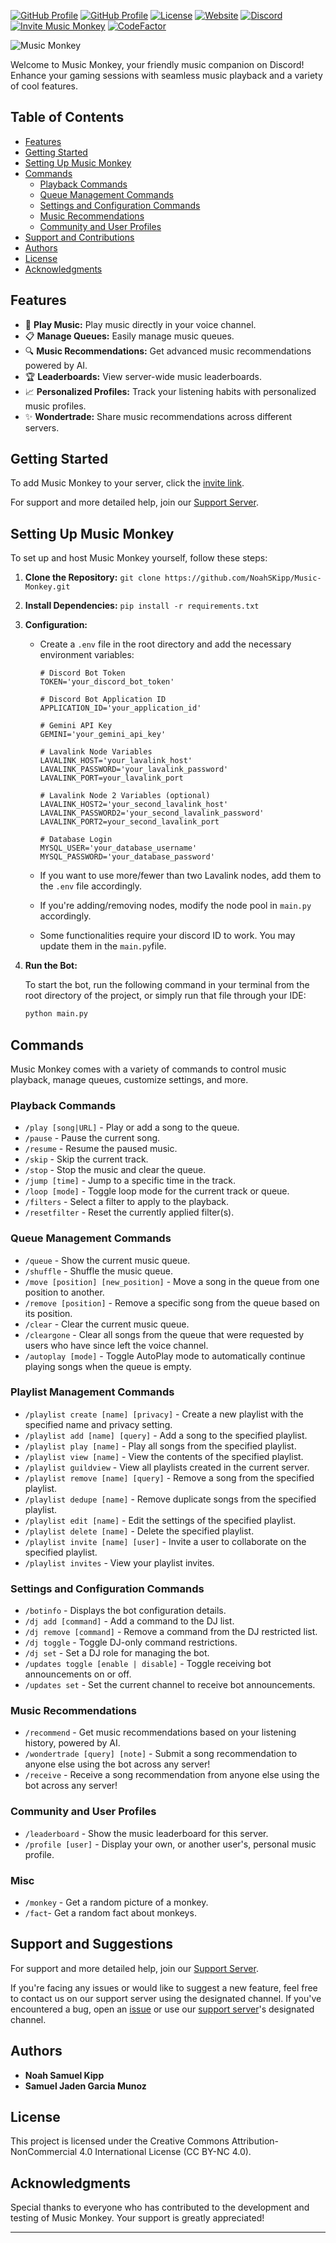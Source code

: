 [![GitHub Profile](https://img.shields.io/badge/NoahSKipp-GitHub-blue?logo=github)](https://github.com/NoahSKipp)
[![GitHub Profile](https://img.shields.io/badge/iiPaper-GitHub-blue?logo=github)](https://github.com/iiPaper)
[![License](https://img.shields.io/badge/Creative%20Commons%20License-CC%20BY--NC%204.0-information)](https://github.com/NoahSKipp/Music-Monkey/blob/main/LICENSE)
[![Website](https://img.shields.io/badge/Website-getmusicmonkey.com-blue?style=flat-square&logo=internet-explorer)](https://getmusicmonkey.com)
[![Discord](https://img.shields.io/discord/136026412669861888?color=7289DA&label=Discord&logo=discord)](https://discord.gg/6WqKtrXjhn)
[![Invite Music Monkey](https://img.shields.io/badge/Invite-Music%20Monkey-blue.svg?style=flat-square)](https://discord.com/oauth2/authorize?client_id=1228071177239531620)
[![CodeFactor](https://www.codefactor.io/repository/github/noahskipp/music-monkey/badge?s=7d0d36f3ae02ebc4c5139dce9dc932bc42f5bcdb)](https://www.codefactor.io/repository/github/noahskipp/music-monkey)



![Music Monkey](https://i.imgur.com/7T0l5ZI.png)

Welcome to Music Monkey, your friendly music companion on Discord! Enhance your gaming sessions with seamless music playback and a variety of cool features.

## Table of Contents
- [Features](#features)
- [Getting Started](#getting-started)
- [Setting Up Music Monkey](#setting-up-music-monkey)
- [Commands](#commands)
  - [Playback Commands](#playback-commands)
  - [Queue Management Commands](#queue-management-commands)
  - [Settings and Configuration Commands](#settings-and-configuration-commands)
  - [Music Recommendations](#music-recommendations)
  - [Community and User Profiles](#community-and-user-profiles)
- [Support and Contributions](#support-and-contributions)
- [Authors](#authors)
- [License](#license)
- [Acknowledgments](#acknowledgments)

## Features

- 🎵 **Play Music:** Play music directly in your voice channel.
- 📋 **Manage Queues:** Easily manage music queues.
- 🔍 **Music Recommendations:** Get advanced music recommendations powered by AI.
- 🏆 **Leaderboards:** View server-wide music leaderboards.
- 📈 **Personalized Profiles:** Track your listening habits with personalized music profiles.
- ✨ **Wondertrade:** Share music recommendations across different servers.

## Getting Started

To add Music Monkey to your server, click the [invite link](https://discord.com/oauth2/authorize?client_id=1228071177239531620).

For support and more detailed help, join our [Support Server](https://discord.gg/kyamXgVU68).

## Setting Up Music Monkey

To set up and host Music Monkey yourself, follow these steps:

1. **Clone the Repository:**
```git clone https://github.com/NoahSKipp/Music-Monkey.git```

2. **Install Dependencies:**
```pip install -r requirements.txt```

3. **Configuration:**

   - Create a `.env` file in the root directory and add the necessary environment variables:

     ```env
     # Discord Bot Token
     TOKEN='your_discord_bot_token'

     # Discord Bot Application ID
     APPLICATION_ID='your_application_id'

     # Gemini API Key
     GEMINI='your_gemini_api_key'

     # Lavalink Node Variables
     LAVALINK_HOST='your_lavalink_host'
     LAVALINK_PASSWORD='your_lavalink_password'
     LAVALINK_PORT=your_lavalink_port

     # Lavalink Node 2 Variables (optional)
     LAVALINK_HOST2='your_second_lavalink_host'
     LAVALINK_PASSWORD2='your_second_lavalink_password'
     LAVALINK_PORT2=your_second_lavalink_port

     # Database Login
     MYSQL_USER='your_database_username'
     MYSQL_PASSWORD='your_database_password'
     ```
   
   - If you want to use more/fewer than two Lavalink nodes, add them to the `.env` file accordingly.
  
   - If you're adding/removing nodes, modify the node pool in `main.py` accordingly.
  
   - Some functionalities require your discord ID to work. You may update them in the `main.py`file.

5. **Run the Bot:**

   To start the bot, run the following command in your terminal from the root directory of the project, or simply run that file through your IDE:

   ```sh
   python main.py

## Commands

Music Monkey comes with a variety of commands to control music playback, manage queues, customize settings, and more.

### Playback Commands
- `/play [song|URL]` - Play or add a song to the queue.
- `/pause` - Pause the current song.
- `/resume` - Resume the paused music.
- `/skip` - Skip the current track.
- `/stop` - Stop the music and clear the queue.
- `/jump [time]` - Jump to a specific time in the track.
- `/loop [mode]` - Toggle loop mode for the current track or queue.
- `/filters` - Select a filter to apply to the playback.
- `/resetfilter` - Reset the currently applied filter(s).

### Queue Management Commands
- `/queue` - Show the current music queue.
- `/shuffle` - Shuffle the music queue.
- `/move [position] [new_position]` - Move a song in the queue from one position to another.
- `/remove [position]` - Remove a specific song from the queue based on its position.
- `/clear` - Clear the current music queue.
- `/cleargone` - Clear all songs from the queue that were requested by users who have since left the voice channel.
- `/autoplay [mode]` - Toggle AutoPlay mode to automatically continue playing songs when the queue is empty.

### Playlist Management Commands
- `/playlist create [name] [privacy]` - Create a new playlist with the specified name and privacy setting.
- `/playlist add [name] [query]` - Add a song to the specified playlist.
- `/playlist play [name]` - Play all songs from the specified playlist.
- `/playlist view [name]` - View the contents of the specified playlist.
- `/playlist guildview` - View all playlists created in the current server.
- `/playlist remove [name] [query]` - Remove a song from the specified playlist.
- `/playlist dedupe [name]` - Remove duplicate songs from the specified playlist.
- `/playlist edit [name]` - Edit the settings of the specified playlist.
- `/playlist delete [name]` - Delete the specified playlist.
- `/playlist invite [name] [user]` - Invite a user to collaborate on the specified playlist.
- `/playlist invites` - View your playlist invites.

### Settings and Configuration Commands
- `/botinfo` - Displays the bot configuration details.
- `/dj add [command]` - Add a command to the DJ list.
- `/dj remove [command]` - Remove a command from the DJ restricted list.
- `/dj toggle` - Toggle DJ-only command restrictions.
- `/dj set` - Set a DJ role for managing the bot.
- `/updates toggle [enable | disable]` - Toggle receiving bot announcements on or off.
- `/updates set` - Set the current channel to receive bot announcements.

### Music Recommendations
- `/recommend` - Get music recommendations based on your listening history, powered by AI.
- `/wondertrade [query] [note]` - Submit a song recommendation to anyone else using the bot across any server!
- `/receive` - Receive a song recommendation from anyone else using the bot across any server!

### Community and User Profiles
- `/leaderboard` - Show the music leaderboard for this server.
- `/profile [user]` - Display your own, or another user's, personal music profile.

### Misc
- `/monkey` - Get a random picture of a monkey.
- `/fact`- Get a random fact about monkeys.

## Support and Suggestions

For support and more detailed help, join our [Support Server](https://discord.gg/kyamXgVU68).

If you're facing any issues or would like to suggest a new feature, feel free to contact us on our support server using the designated channel.
If you've encountered a bug, open an [issue](https://github.com/NoahSKipp/Music-Monkey/issues) or use our [support server](https://discord.gg/kyamXgVU68)'s designated channel.

## Authors

- **Noah Samuel Kipp**
- **Samuel Jaden Garcia Munoz**

## License

This project is licensed under the Creative Commons Attribution-NonCommercial 4.0 International License (CC BY-NC 4.0).

## Acknowledgments

Special thanks to everyone who has contributed to the development and testing of Music Monkey. Your support is greatly appreciated!

---
